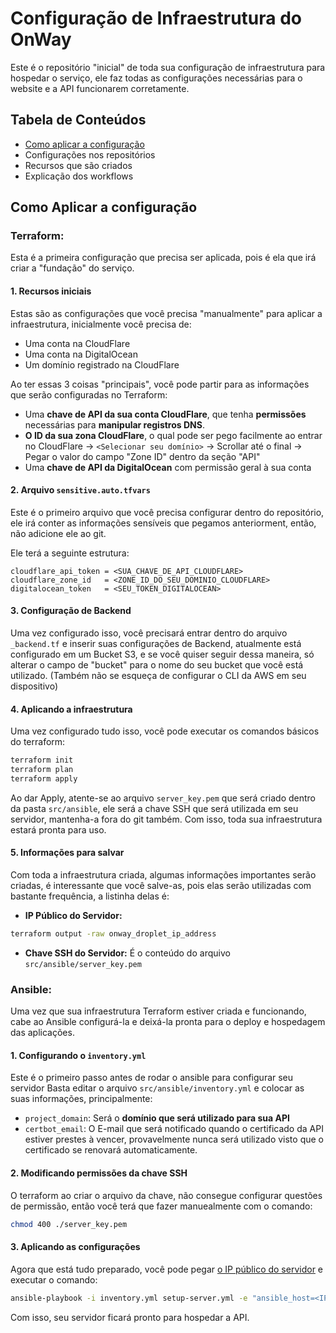 # Configuração de Infraestrutura do OnWay

Este é o repositório "inicial" de toda sua configuração de infraestrutura para hospedar o serviço, ele faz todas as configurações necessárias para o website e a API funcionarem corretamente.

## Tabela de Conteúdos

- [Como aplicar a configuração](#como-aplicar-a-configuração)
- Configurações nos repositórios
- Recursos que são criados
- Explicação dos workflows

## Como Aplicar a configuração

### Terraform:
Esta é a primeira configuração que precisa ser aplicada, pois é ela que irá criar a "fundação" do serviço.

#### 1. Recursos iniciais
Estas são as configurações que você precisa "manualmente" para aplicar a infraestrutura, inicialmente você precisa de:
- Uma conta na CloudFlare
- Uma conta na DigitalOcean
- Um domínio registrado na CloudFlare

Ao ter essas 3 coisas "principais", você pode partir para as informações que serão configuradas no Terraform:
- Uma **chave de API da sua conta CloudFlare**, que tenha **permissões** necessárias para **manipular registros DNS**.
- **O ID da sua zona CloudFlare**, o qual pode ser pego facilmente ao entrar no CloudFlare -> `<Selecionar seu domínio>` -> Scrollar até o final -> Pegar o valor do campo "Zone ID" dentro da seção "API"
- Uma **chave de API da DigitalOcean** com permissão geral à sua conta

#### 2. Arquivo `sensitive.auto.tfvars`
Este é o primeiro arquivo que você precisa configurar dentro do repositório, ele irá conter as informações sensíveis que pegamos anteriorment, então, não adicione ele ao git.

Ele terá a seguinte estrutura:
```HCL
cloudflare_api_token = <SUA_CHAVE_DE_API_CLOUDFLARE>
cloudflare_zone_id   = <ZONE_ID_DO_SEU_DOMINIO_CLOUDFLARE>
digitalocean_token   = <SEU_TOKEN_DIGITALOCEAN>
```

#### 3. Configuração de Backend
Uma vez configurado isso, você precisará entrar dentro do arquivo `_backend.tf` e inserir suas configurações de Backend, atualmente está configurado em um Bucket S3, e se você quiser seguir dessa maneira, só alterar o campo de "bucket" para o nome do seu bucket que você está utilizado. (Também não se esqueça de configurar o CLI da AWS em seu dispositivo)

#### 4. Aplicando a infraestrutura
Uma vez configurado tudo isso, você pode executar os comandos básicos do terraform:
```bash
terraform init
terraform plan
terraform apply
```

Ao dar Apply, atente-se ao arquivo `server_key.pem` que será criado dentro da pasta `src/ansible`, ele será a chave SSH que será utilizada em seu servidor, mantenha-a fora do git também.
Com isso, toda sua infraestrutura estará pronta para uso.

#### 5. Informações para salvar
Com toda a infraestrutura criada, algumas informações importantes serão criadas, é interessante que você salve-as, pois elas serão utilizadas com bastante frequência, a listinha delas é:

- **IP Público do Servidor:**
```bash
terraform output -raw onway_droplet_ip_address
```

- **Chave SSH do Servidor:**
É o conteúdo do arquivo `src/ansible/server_key.pem`

### Ansible:
Uma vez que sua infraestrutura Terraform estiver criada e funcionando, cabe ao Ansible configurá-la e deixá-la pronta para o deploy e hospedagem das aplicações.

#### 1. Configurando o `inventory.yml`
Este é o primeiro passo antes de rodar o ansible para configurar seu servidor
Basta editar o arquivo `src/ansible/inventory.yml` e colocar as suas informações, principalmente:
- `project_domain`: Será o **domínio que será utilizado para sua API**
- `certbot_email`: O E-mail que será notificado quando o certificado da API estiver prestes à vencer, provavelmente nunca será utilizado visto que o certificado se renovará automaticamente.

#### 2. Modificando permissões da chave SSH
O terraform ao criar o arquivo da chave, não consegue configurar questões de permissão, então você terá que fazer manuealmente com o comando:
```bash
chmod 400 ./server_key.pem
```

#### 3. Aplicando as configurações
Agora que está tudo preparado, você pode pegar [o IP público do servidor](#5-informações-para-salvar) e executar o comando:
```bash
ansible-playbook -i inventory.yml setup-server.yml -e "ansible_host=<IP_PÚBLICO_DO_SERVIDOR>"
```
Com isso, seu servidor ficará pronto para hospedar a API.
